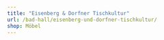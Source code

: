 ```yaml
---
title: "Eisenberg & Dorfner Tischkultur"
url: /bad-hall/eisenberg-und-dorfner-tischkultur/
shop: Möbel
---
```

